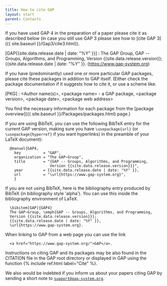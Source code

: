 ```yaml
---
title: How to cite GAP
layout: start
parent: Contacts
---
```


If you have used GAP 4 in the preparation of a paper please cite it as
described below (in case you still use GAP 3 please see how to
[cite GAP 3]({{ site.baseurl }}/Gap3/cite3.html)).

\[GAP{{site.data.release.date | date: "%Y" }}\]
:   The GAP Group, GAP \-- Groups, Algorithms, and Programming, Version
    {{site.data.release.version}}; {{site.data.release.date | date: "%Y" }}.
    (https://www.gap-system.org)

If you have (predominantly) used one or more particular GAP packages,
please cite these packages in addition to GAP itself. (Either check the
package documentation if it suggests how to cite it, or use a scheme
like:

\[PKG\]
:   \<Author name(s)\>, \<package name\> - a GAP package, \<package
    version\>, \<package date\>, \<package web address\>

You find the necessary information for each package from the [package
overview]({{ site.baseurl }}/Packages/packages.html) page.)

If you are using BibTeX, you can use the following BibTeX entry for the
current GAP version, making sure you have `\usepackage{url}` (or
`\usepackage{hyperref}` if you want hyperlinks) in the preamble of your
LaTeX document):

      @manual{GAP4,
        key          = "GAP",
        organization = "The GAP~Group",
        title        = "{GAP -- Groups, Algorithms, and Programming,
                        Version {{site.data.release.version}}}",
        year         = {{site.data.release.date | date: "%Y" }},
        url          = "\url{https://www.gap-system.org}",
        }

If you are not using BibTeX, here is the bibliography entry produced by
BibTeX (in bibliography style 'alpha'). You can use this inside the
bibliography environment of LaTeX.

      \bibitem[GAP]{GAP4}
      The GAP~Group, \emph{GAP -- Groups, Algorithms, and Programming, 
      Version {{site.data.release.version}}}; 
      {{site.data.release.date | date: "%Y" }},
      \url{https://www.gap-system.org}.

When linking to GAP from a web page you can use the link

      <a href="https://www.gap-system.org/">GAP</a>.

Instructions on citing GAP and its packages may be also found in the
CITATION file in the GAP root directory or displayed in GAP using the
function {% include ref.html label="Cite" %}.

We also would be indebted if you inform us about your papers citing GAP
by sending a short note to
[`support@gap-system.org`](mailto:support@gap-system.org).
